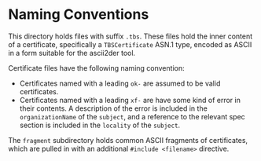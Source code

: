 Naming Conventions
==================

This directory holds files with suffix `.tbs`.  These files hold the inner
content of a certificate, specifically a `TBSCertificate` ASN.1 type, encoded
as ASCII in a form suitable for the ascii2der tool.

Certificate files have the following naming convention:

 - Certificates named with a leading `ok-` are assumed to be valid certificates.
 - Certificates named with a leading `xf-` are have some kind of error in
   their contents.  A description of the error is included in the
   `organizationName` of the `subject`, and a reference to the relevant spec
   section is included in the `locality` of the `subject`.

The `fragment` subdirectory holds common ASCII fragments of certificates,
which are pulled in with an additional `#include <filename>` directive.
